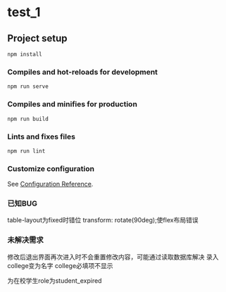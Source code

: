 # test_1

## Project setup
```
npm install
```

### Compiles and hot-reloads for development
```
npm run serve
```

### Compiles and minifies for production
```
npm run build
```

### Lints and fixes files
```
npm run lint
```

### Customize configuration
See [Configuration Reference](https://cli.vuejs.org/config/).

### 已知BUG
table-layout为fixed时错位
transform: rotate(90deg);使flex布局错误
### 未解决需求
修改后退出界面再次进入时不会重置修改内容，可能通过读取数据库解决
录入college变为名字
college必填项不显示


为在校学生role为student_expired